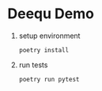 # Deequ Demo

1. setup environment

    ```shell
    poetry install
    ```

2. run tests
    ```shell
    poetry run pytest
    ```
